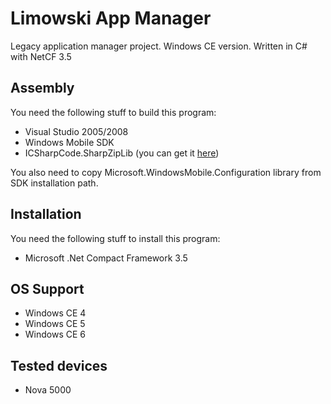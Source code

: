# Limowski App Manager

Legacy application manager project. Windows CE version. Written in C# with NetCF 3.5

## Assembly

You need the following stuff to build this program:

 - Visual Studio 2005/2008
 - Windows Mobile SDK
 - ICSharpCode.SharpZipLib (you can get it [here])

You also need to copy Microsoft.WindowsMobile.Configuration library from SDK installation path.
 
## Installation

You need the following stuff to install this program:

 - Microsoft .Net Compact Framework 3.5
 
## OS Support

 - Windows CE 4
 - Windows CE 5
 - Windows CE 6

## Tested devices

 - Nova 5000

[here]: https://sourceforge.net/projects/sharpdevelop/files/SharpZipLib/0.85.5/SharpZipLib_0855_Bin.zip/download?use_mirror=iweb